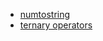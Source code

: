 - [numtostring](https://www.educative.io/edpresso/how-to-convert-an-int-to-a-string-in-cpp)
- [ternary operators](https://www.freecodecamp.org/news/c-ternary-operator/)